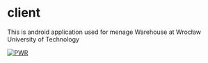 # client


This is android application used for menage Warehouse at Wrocław University of Technology

[![PWR](http://prac.im.pwr.edu.pl/~ergodic/assets/PWr-logo.png)](http://www.revir3d.pwr.edu.pl)


